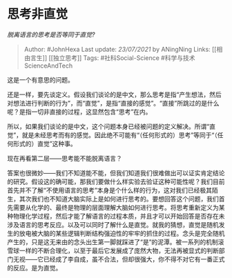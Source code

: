 # 思考非直觉
*脱离语言的思考是否等同于直觉?*

> Author: #JohnHexa
Last update: *23/07/2021* by ANingNing
Links: [[相由言生]] [[独立思考]] 
Tags: #社科Social-Science #科学与技术ScienceAndTech 

 
这是一个有意思的问题。

还是一样，要先谈定义。假设我们谈论的是中文，那么思考是指“产生想法，然后对想法进行判断的行为”，而“直觉”，是指“直接的感觉”。“直接”所跳过的是什么呢？是指一切非直接的过程，这显然包含“思考”在内。

所以，如果我们谈论的是中文，这个问题本身已经被问题的定义解决。所谓“直觉”，就是未经思考而有的感觉。因此绝不可能有“（任何形式的）思考”等同于“（任何形式的）直觉”这种事。

现在再看第二层——思考能不能脱离语言？

答案也很微妙——我们不知道能不能，但我们知道我们很难做出可以证实肯定结论的研究。假设这的确可能，那我们要做什么样实验去验证这种可能性呢？我们目前首先并不了解“不使用语言的思考”本身是个什么样的行为，这对我们已经极其陌生，其次我们也不知道大脑实际上是如何进行思考的。要想回答这个问题，我们首先需要从化学的、最终是物理的层面理解大脑如何进行思考。将思考重新定义为某种物理化学过程，然后才能了解语言的过程本质，并且才可以开始回答是否存在未涉及语言的思考反应。以及可以同时了解什么是直觉。就我的猜想，直觉是随机发生的放电被大脑的某些逻辑判断结构强迫性的牢牢的抓住的过程。念头是完全随机产生的，只是这无来由的念头出生第一脚就踩进了“是”的泥潭。被一系列的机制滚雪球一样的不断合理化，以至于最后它发展成了庞然大物，无法再被显式的判断部门无视——它已经成了李自成，虽不合法，但却很强大，你不得不对它有一番正式的反应。是为直觉。



